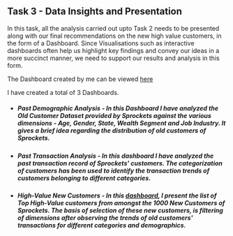 ## Task 3 - Data Insights and Presentation

In this task, all the analysis carried out upto Task 2 needs to be presented along with our final recommendations on the new high value customers, in the form of a Dashboard. Since Visualisations such as interactive dashboards often help us highlight key findings and convey our ideas in a more succinct manner, we need to support our results and analysis in this form.

The Dashboard created by me can be viewed [here](https://public.tableau.com/profile/karan.rakesh.gupta#!/vizhome/KPMG-DataAnalysisandInsights/PastDemographicAnalysis)

I have created a total of 3 Dashboards.

- ##### Past Demographic Analysis - In this Dashboard I have analyzed the Old Customer Dataset provided by Sprockets against the various dimensions - Age, Gender, State, Wealth Segment and Job Industry. It gives a brief idea regarding the distribution of old customers of Sprockets.

- ##### Past Transaction Analysis - In this dashboard I have analyzed the past transaction record of Sprockets' customers. The categorization of customers has been used to identify the transaction trends of customers belonging to different categories. 

- ##### High-Value New Customers - In this [dashboard](https://public.tableau.com/profile/karan.rakesh.gupta#!/vizhome/KPMG-DataAnalysisandInsights/PastDemographicAnalysis), I present the list of Top High-Value customers from amongst the 1000 New Customers of Sprockets. The basis of selection of these new customers, is filtering of dimensions after observing the trends of old customers' transactions for different categories and demographics. 
